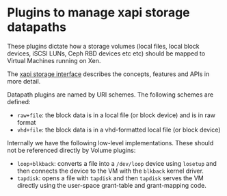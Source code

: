 # Plugins to manage xapi storage datapaths

These plugins dictate how a storage volumes (local files, local block
devices, iSCSI LUNs, Ceph RBD devices etc etc) should be mapped to
Virtual Machines running on Xen.

The [xapi storage interface](https://xapi-project.github.io/xapi-storage)
describes the concepts, features and APIs
in more detail.

Datapath plugins are named by URI schemes. The following schemes are defined:

- `raw+file`: the block data is in a local file (or block device) and
  is in raw format
- `vhd+file`: the block data is in a vhd-formatted local file (or block
  device)

Internally we have the following low-level implementations. These should not
be referenced directly by Volume plugins:

- `loop+blkback`: converts a file into a `/dev/loop` device using `losetup`
  and then connects the device to the VM with the `blkback` kernel driver.
- `tapdisk`: opens a file with `tapdisk` and then `tapdisk` serves the
  VM directly using the user-space grant-table and grant-mapping code.
